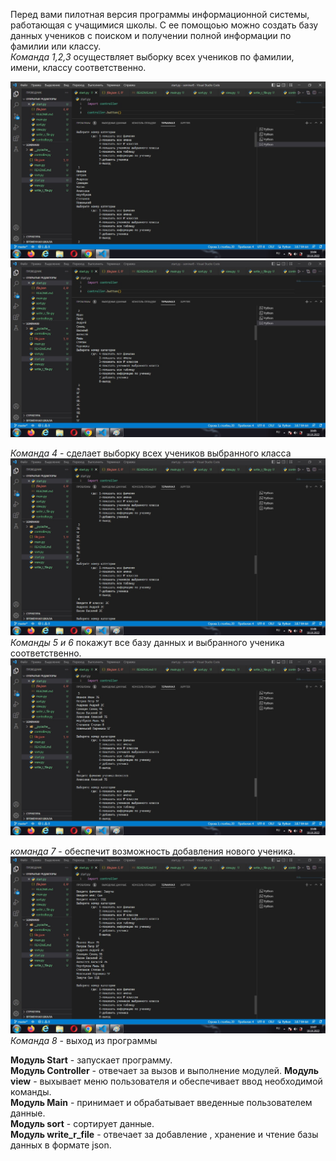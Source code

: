Перед вами пилотная версия программы информационной системы, работающая с учащимися школы. С ее помощоью можно создать базу данных учеников с поиском и получении полной информации по фамилии или классу.  
*Команда 1,2,3* осуществляет выборку всех учеников по фамилии, имени, классу соответственно.


![работы программы](1.jpg)
![работы программы](2.jpg)

*Команда 4* - сделает выборку всех учеников выбранного класса
![работы программы](34.jpg)
*Команды 5 и 6* покажут все базу данных и выбранного ученика соответственно.
![работы программы](56.jpg)

*команда 7* - обеспечит возможность добавления нового ученика.
![работы программы](7.jpg)
*Команда 8* - выход из программы


**Модуль Start** - запускает программу.    
**Модуль Controller** - отвечает за вызов и    выполнение модулей.
**Модуль view** - выхывает меню пользователя и обеспечивает ввод необходимой команды.  
**Модуль Main** - принимает и обрабатывает введенные пользователем данные.  
**Модуль sort** - сортирует данные.  
**Модуль write_r_file** - отвечает за добавление , хранение и чтение базы данных в формате json.

